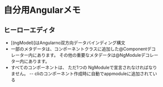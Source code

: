 # 自分用Angularメモ
## ヒーローエディタ
- [(ngModel)]はAngularno双方向データバインディング構文
- 一部のメタデータは、コンポーネントクラスに追加した@Componentデコレーター内にあります。 その他の重要なメタデータは@NgModuleデコレーター内にあります。
- すべてのコンポーネントは、 ただ1つの NgModuleで宣言されなければなりません。
-- cliのコンポーネント作成時に自動でappmoduleに追加されている